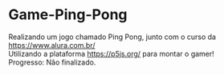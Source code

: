 # Game-Ping-Pong
Realizando um jogo chamado Ping Pong, junto com o curso da https://www.alura.com.br/ <br>
Utilizando a plataforma https://p5js.org/ para montar o gamer!<br>
Progresso: Não finalizado.
